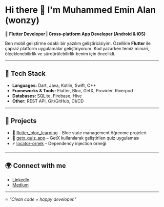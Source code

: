 # Hi there 👋 I'm Muhammed Emin Alan (wonzy)

🚀 **Flutter Developer | Cross-platform App Developer (Android & iOS)**  

Ben mobil geliştirme odaklı bir yazılım geliştiricisiyim. Özellikle **Flutter** ile çapraz platform uygulamalar geliştiriyorum. Kod yazarken temiz mimari, ölçeklenebilirlik ve sürdürülebilirlik benim için öncelikli.  

---

## 🔧 Tech Stack
- **Languages:** Dart, Java, Kotlin, Swift, C++
- **Frameworks & Tools:** Flutter, Bloc, GetX, Provider, Riverpod
- **Databases:** SQLite, Firebase, Hive
- **Other:** REST API, Git/GitHub, CI/CD

---

## 📌 Projects
- 📱 [flutter_bloc_learning](https://github.com/muhammedeminalan/flutter_bloc_learning) – Bloc state management öğrenme projeleri  
- 🎯 [getx_quiz_app](https://github.com/muhammedeminalan/getx_quiz_app) – GetX kullanılarak geliştirilen quiz uygulaması  
- ⚡ [locator-ornek](https://github.com/muhammedeminalan/locator-ornek) – Dependency injection örneği  

---

## 🌍 Connect with me
- [LinkedIn](https://www.linkedin.com/in/muhammed-emin-alan-550509340)  
- [Medium](https://medium.com/@eminalan)  

---

⭐️ *“Clean code = happy developer.”*  

